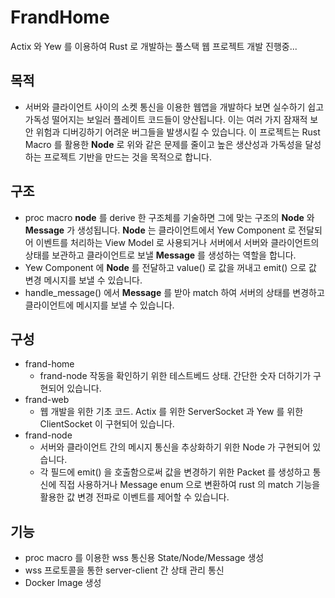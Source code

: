 # FrandHome
Actix 와 Yew 를 이용하여 Rust 로 개발하는 풀스택 웹 프로젝트
개발 진행중...

## 목적
- 서버와 클라이언트 사이의 소켓 통신을 이용한 웹앱을 개발하다 보면 
실수하기 쉽고 가독성 떨어지는 보일러 플레이트 코드들이 양산됩니다.
이는 여러 가지 잠재적 보안 위험과 디버깅하기 어려운 버그들을 발생시킬 수 있습니다.
이 프로젝트는 Rust Macro 를 활용한 __Node__ 로 위와 같은 문제를 줄이고
높은 생산성과 가독성을 달성하는 프로젝트 기반을 만드는 것을 목적으로 합니다.


## 구조
- proc macro __node__ 를 derive 한 구조체를 기술하면
그에 맞는 구조의 __Node__ 와 __Message__ 가 생성됩니다.
__Node__ 는 클라이언트에서 Yew Component 로 전달되어 이벤트를 처리하는 View Model 로 사용되거나
서버에서 서버와 클라이언트의 상태를 보관하고 클라이언트로 보낼 __Message__ 를 생성하는 역할을 합니다.
- Yew Component 에 __Node__ 를 전달하고 value() 로 값을 꺼내고 emit() 으로 값 변경 메시지를 보낼 수 있습니다.
- handle_message() 에서 __Message__ 를 받아 match 하여 서버의 상태를 변경하고 클라이언트에 메시지를 보낼 수 있습니다.


## 구성
* frand-home
    - frand-node 작동을 확인하기 위한 테스트베드 상태. 간단한 숫자 더하기가 구현되어 있습니다.
* frand-web
    - 웹 개발을 위한 기초 코드. Actix 를 위한 ServerSocket 과 Yew 를 위한 ClientSocket 이 구현되어 있습니다.
* frand-node
    - 서버와 클라이언트 간의 메시지 통신을 추상화하기 위한 Node 가 구현되어 있습니다.
    - 각 필드에 emit() 을 호출함으로써 값을 변경하기 위한 Packet 를 생성하고 통신에 직접 사용하거나
        Message enum 으로 변환하여 rust 의 match 기능을 활용한 값 변경 전파로 이벤트를 제어할 수 있습니다.

## 기능
- proc macro 를 이용한 wss 통신용 State/Node/Message 생성
- wss 프로토콜을 통한 server-client 간 상태 관리 통신
- Docker Image 생성
